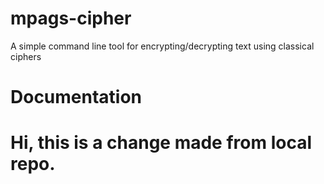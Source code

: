 # mpags-cipher
A simple command line tool for encrypting/decrypting text using classical ciphers

# Documentation

# Hi, this is a change made from local repo.